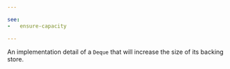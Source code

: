 ```yaml
---

see:
-   ensure-capacity

---
```


An implementation detail of a `Deque` that will increase the size of its backing
store.

